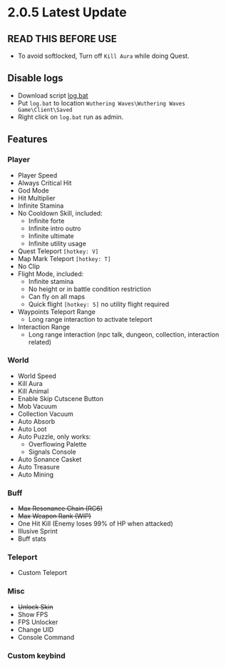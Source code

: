 # 2.0.5 Latest Update

## READ THIS BEFORE USE
- To avoid softlocked, Turn off `Kill Aura` while doing Quest.

## Disable logs
- Download script [log.bat](https://github.com/saefulbarkah/fun-games/blob/main/log.bat)
- Put `log.bat` to location `Wuthering Waves\Wuthering Waves Game\Client\Saved`
- Right click on `log.bat` run as admin.

## Features
### Player
- Player Speed
- Always Critical Hit
- God Mode
- Hit Multiplier
- Infinite Stamina
- No Cooldown Skill, included:
  - Infinite forte
  - Infinite intro outro
  - Infinite ultimate
  - Infinite utility usage
- Quest Teleport `[hotkey: V]`
- Map Mark Teleport `[hotkey: T]`
- No Clip
- Flight Mode, included:
  - Infinite stamina
  - No height or in battle condition restriction
  - Can fly on all maps
  - Quick flight `[hotkey: 5]` no utility flight required
- Waypoints Teleport Range
  - Long range interaction to activate teleport
- Interaction Range
  - Long range interaction (npc talk, dungeon, collection, interaction related)

### World
- World Speed
- Kill Aura
- Kill Animal
- Enable Skip Cutscene Button
- Mob Vacuum
- Collection Vacuum
- Auto Absorb
- Auto Loot
- Auto Puzzle, only works:
  - Overflowing Palette
  - Signals Console
- Auto Sonance Casket
- Auto Treasure
- Auto Mining

### Buff
- ~~Max Resonance Chain (RC6)~~
- ~~Max Weapon Rank (WIP)~~
- One Hit Kill (Enemy loses 99% of HP when attacked)
- Illusive Sprint
- Buff stats

### Teleport
- Custom Teleport

### Misc
- ~~Unlock Skin~~
- Show FPS
- FPS Unlocker
- Change UID
- Console Command

### Custom keybind
